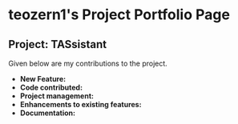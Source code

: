 # teozern1's Project Portfolio Page
## Project: TASsistant

Given below are my contributions to the project.
- **New Feature:**
- **Code contributed:**
- **Project management:**
- **Enhancements to existing features:**
- **Documentation:**
